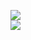 [![](https://img.shields.io/badge/Made%20With-Github%20Spray-lightgrey.svg?style=for-the-badge&logo=github)](https://github.com/Annihil/github-spray#14105)  
[![](https://i.imgur.com/2DrTn0Z.gif)](https://github.com/Annihil/github-spray)